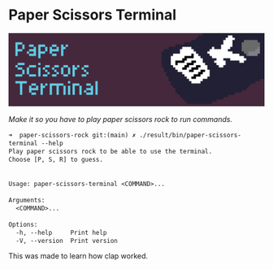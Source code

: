 # Paper Scissors Terminal

![Banner of Paper scissors terminal](docs/assets/paper-scissors-terminal.png)

_Make it so you have to play paper scissors rock to run commands._

```
➜  paper-scissors-rock git:(main) ✗ ./result/bin/paper-scissors-terminal --help
Play paper scissors rock to be able to use the terminal.
Choose [P, S, R] to guess.


Usage: paper-scissors-terminal <COMMAND>...

Arguments:
  <COMMAND>...

Options:
  -h, --help     Print help
  -V, --version  Print version

```

This was made to learn how clap worked.
